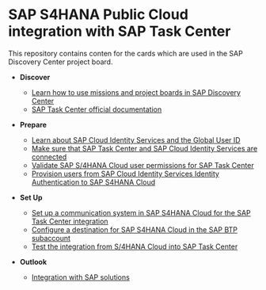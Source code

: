 # SAP S4HANA Public Cloud integration with SAP Task Center

This repository contains conten for the cards which are used in the SAP Discovery Center project board.

- **Discover**

   - [Learn how to use missions and project boards in SAP Discovery Center](https://github.com/SAP-samples/btp-task-center-integration/blob/main/s4hana-public-cloud-scenario/prereq-setup-sap-task-center.md)
   - [SAP Task Center official documentation](https://github.com/SAP-samples/btp-task-center-integration/blob/main/s4hana-public-cloud-scenario/sap-task-center-documentation.md)

- **Prepare**

   - [Learn about SAP Cloud Identity Services and the Global User ID](https://github.com/SAP-samples/btp-task-center-integration/blob/main/s4hana-public-cloud-scenario/learn-about-sap-cloud-identity-services.md)
   - [Make sure that SAP Task Center and SAP Cloud Identity Services are connected]()
   - [Validate SAP S/4HANA Cloud user permissions for SAP Task Center](https://github.com/SAP-samples/btp-task-center-integration/blob/main/s4hana-public-cloud-scenario/s4roleconfirmation.md)
   - [Provision users from SAP Cloud Identity Services Identity Authentication to SAP S4HANA Cloud](https://github.com/SAP-samples/btp-task-center-integration/blob/main/s4hana-public-cloud-scenario/s4provisionusers.md)
  
- **Set Up**

    - [Set up a communication system in SAP S4HANA Cloud for the SAP Task Center integration](https://github.com/SAP-samples/btp-task-center-integration/blob/main/S4CommSystem.md)
    - [Configure a destination for SAP S4HANA Cloud in the SAP BTP subaccount](https://github.com/SAP-samples/btp-task-center-integration/blob/main/UpdateS4CDestination.md)
    - [Test the integration from S/4HANA Cloud into SAP Task Center](https://github.com/SAP-samples/btp-task-center-integration/blob/main/testintegration.md)

- **Outlook**

    - [Integration with SAP solutions](https://github.com/SAP-samples/btp-task-center-integration/blob/main/s4hc_update/s4hana-public-cloud-scenario/integration-with-sap-solutions.md)
    